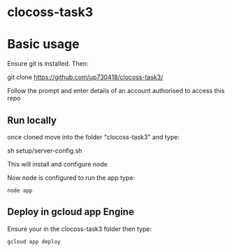 # clocoss-task3

# Basic usage

Ensure git is installed. Then:

git clone https://github.com/up730418/clocoss-task3/

Follow the prompt and enter details of an account authorised to access this repo


## Run locally 

once cloned move into the folder "clocoss-task3" and type:

sh setup/server-config.sh

This will install and configure node

Now node is configured to run the app type:

`node app`

## Deploy in gcloud app Engine

Ensure your in the clocoss-task3 folder then type: 

`gcloud app deploy`
